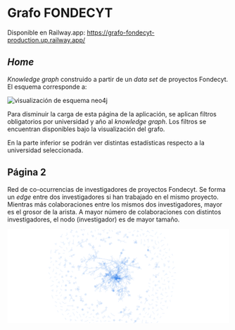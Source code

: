 # Grafo FONDECYT

Disponible en Railway.app: https://grafo-fondecyt-production.up.railway.app/

## *Home*

*Knowledge graph* construido a partir de un *data set* de proyectos Fondecyt. El esquema corresponde a:

![visualización de esquema neo4j](./img/graph.svg)

Para disminuir la carga de esta página de la aplicación, se aplican filtros obligatorios por universidad y año al *knowledge graph*. Los filtros se encuentran disponibles bajo la visualización del grafo.

En la parte inferior se podrán ver distintas estadísticas respecto a la universidad seleccionada.

## Página 2

Red de co-ocurrencias de investigadores de proyectos Fondecyt. Se forma un *edge* entre dos investigadores si han trabajado en el mismo proyecto. Mientras más colaboraciones entre los mismos dos investigadores, mayor es el grosor de la arista. A mayor número de colaboraciones con distintos investigadores, el nodo (investigador) es de mayor tamaño.

![visualización grafo co-ocurrencias investigadores](./img/canvas.png)